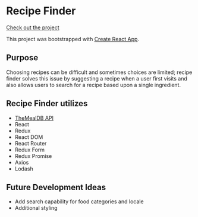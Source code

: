 # Recipe Finder

[Check out the project](https://recipe-finder-1801.herokuapp.com/)

This project was bootstrapped with [Create React App](https://github.com/facebookincubator/create-react-app).

## Purpose
Choosing recipes can be difficult and sometimes choices are limited; recipe finder solves this issue by suggesting a recipe when a user first visits and also allows users to search for a recipe based upon a single ingredient.

## Recipe Finder utilizes
* [TheMealDB API](https://www.themealdb.com/)
* React
* Redux
* React DOM
* React Router
* Redux Form
* Redux Promise
* Axios
* Lodash


## Future Development Ideas
* Add search capability for food categories and locale
* Additional styling
